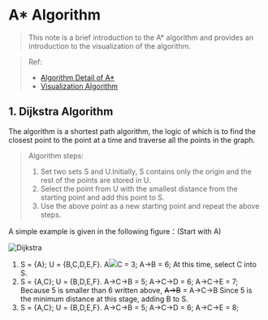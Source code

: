 # A* Algorithm
>This note is a brief introduction to the A* algorithm and provides an introduction to the visualization of the algorithm.

>Ref:
> - [Algorithm Detail of A*](https://www.cnblogs.com/21207-iHome/p/6048969.html#undefined)
> - [Visualization Algorithm](https://github.com/redglassli/PythonRobotics)

## 1. Dijkstra Algorithm
The algorithm is a shortest path algorithm, the logic of which is to find the closest point to the point at a time and traverse all the points in the graph.

> Algorithm steps: 
>1. Set two sets S and U.Initially, S contains only the origin and the rest of the points are stored in U.
>2. Select the point from U with the smallest distance from the starting point and add this point to S.
>3. Use the above point as a new starting point and repeat the above steps.

A simple example is given in the following figure：(Start with A)

![Dijkstra](https://pic002.cnblogs.com/images/2012/426620/2012073019593375.jpg#pic_center)

1. S = {A};  U = {B,C,D,E,F}. 
A<img src="https://render.githubusercontent.com/render/math?math=\rightarrow">C = 3;
A$\rightarrow$B = 6; 
At this time, select C into S.
2. S = {A,C};  U = {B,D,E,F}.
A$\rightarrow$C$\rightarrow$B = 5;
A$\rightarrow$C$\rightarrow$D = 6;
A$\rightarrow$C$\rightarrow$E = 7;
Because 5 is smaller than 6 written above,
~~A$\rightarrow$B~~ = A$\rightarrow$C$\rightarrow$B
Since 5 is the minimum distance at this stage, adding B to S.
3. S = {A,C};  U = {B,D,E,F}.
A$\rightarrow$C$\rightarrow$B = 5;
A$\rightarrow$C$\rightarrow$D = 6;
A$\rightarrow$C$\rightarrow$E = 8;
